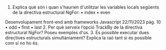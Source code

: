 1. Explica què són i quan s'haurien d'utilitzar les variables locals següents de la
directiva estructural NgFor:
• index
• even

Desenvolupament front-end amb frameworks Javascript 22/11/2023 pàg. 10
• odd
• first
• last
2. Per què serveix l’opció TrackBy de la directiva estructural NgFor? Poseu
exemples d'ús.
3. És possible executar dues directives estructurals simultàniament? Explica la raó
tant si és possible com si no ho és.
